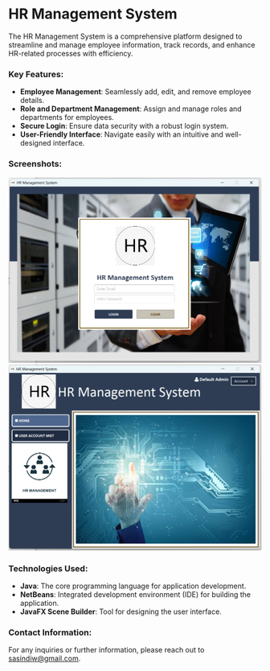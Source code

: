 # HR Management System

The HR Management System is a comprehensive platform designed to streamline and manage employee information, track records, and enhance HR-related processes with efficiency.

### Key Features:
- **Employee Management**: Seamlessly add, edit, and remove employee details.
- **Role and Department Management**: Assign and manage roles and departments for employees.
- **Secure Login**: Ensure data security with a robust login system.
- **User-Friendly Interface**: Navigate easily with an intuitive and well-designed interface.

### Screenshots:
![HR Management System](https://github.com/Sasindiw/HRmanagementSystem/blob/main/HR_IMG1.png?raw=true)
![HR Management System 2](https://github.com/Sasindiw/HRmanagementSystem/blob/main/HR_IMG2.png?raw=true)

### Technologies Used:
- **Java**: The core programming language for application development.
- **NetBeans**: Integrated development environment (IDE) for building the application.
- **JavaFX Scene Builder**: Tool for designing the user interface.

### Contact Information:
For any inquiries or further information, please reach out to [sasindiw@gmail.com](mailto:sasindiw@gmail.com).

